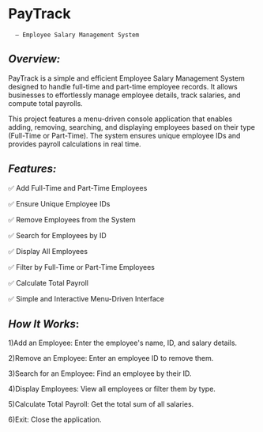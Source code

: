 # PayTrack
      – Employee Salary Management System

## *Overview:*
PayTrack is a simple and efficient Employee Salary Management System designed to handle full-time and part-time employee records. It allows businesses to effortlessly manage employee details, track salaries, and compute total payrolls.

This project features a menu-driven console application that enables adding, removing, searching, and displaying employees based on their type (Full-Time or Part-Time). The system ensures unique employee IDs and provides payroll calculations in real time.

## *Features:*

✅ Add Full-Time and Part-Time Employees

✅ Ensure Unique Employee IDs

✅ Remove Employees from the System

✅ Search for Employees by ID

✅ Display All Employees

✅ Filter by Full-Time or Part-Time Employees

✅ Calculate Total Payroll

✅ Simple and Interactive Menu-Driven Interface

## *How It Works*:

1)Add an Employee: Enter the employee's name, ID, and salary details.

2)Remove an Employee: Enter an employee ID to remove them.

3)Search for an Employee: Find an employee by their ID.

4)Display Employees: View all employees or filter them by type.

5)Calculate Total Payroll: Get the total sum of all salaries.

6)Exit: Close the application.
